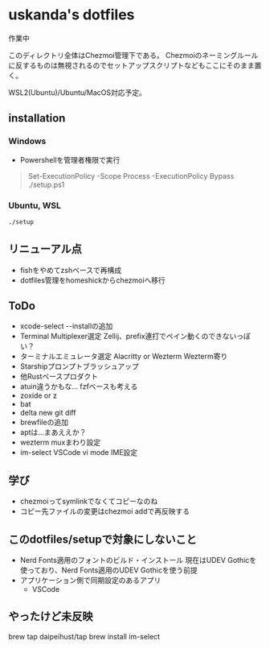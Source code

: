 uskanda's dotfiles
============================

作業中

このディレクトリ全体はChezmoi管理下である。
Chezmoiのネーミングルールに反するものは無視されるのでセットアップスクリプトなどもここにそのまま置く。

WSL2(Ubuntu)/Ubuntu/MacOS対応予定。

installation
-----------------------------
### Windows
* Powershellを管理者権限で実行

> Set-ExecutionPolicy -Scope Process -ExecutionPolicy Bypass
> ./setup.ps1

### Ubuntu, WSL

```bash
./setup
```

リニューアル点
-----------------------------
* fishをやめてzshベースで再構成
* dotfiles管理をhomeshickからchezmoiへ移行

ToDo
-----------------------------
* xcode-select --installの追加
* Terminal Multiplexer選定 Zellij、prefix連打でペイン動くのできないっぽい？
* ターミナルエミュレータ選定 Alacritty or Wezterm Wezterm寄り
* Starshipプロンプトブラッシュアップ
* 他Rustベースプロダクト
* atuin違うかもな... fzfベースも考える
* zoxide or z
* bat
* delta new git diff
* brewfileの追加
* aptは...まあええか？
* wezterm muxまわり設定
* im-select VSCode vi mode IME設定

学び
-----------------------------
* chezmoiってsymlinkでなくてコピーなのね
* コピー先ファイルの変更はchezmoi addで再反映する

このdotfiles/setupで対象にしないこと
-----------------------------
* Nerd Fonts適用のフォントのビルド・インストール
  現在はUDEV Gothicを使っており、Nerd Fonts適用のUDEV Gothicを使う前提
* アプリケーション側で同期設定のあるアプリ
  * VSCode

やったけど未反映
---------------------
brew tap daipeihust/tap
brew install im-select
